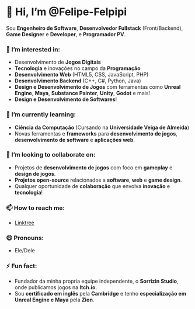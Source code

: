 # 👋 Hi, I’m @Felipe-Felpipi

Sou **Engenheiro de Software**, **Desenvolvedor Fullstack** (Front/Backend), **Game Designer** e **Developer**, e **Programador PV**. 

### 👀 I’m interested in:
- Desenvolvimento de **Jogos Digitais**
- **Tecnologia** e inovações no campo da **Programação**
- **Desenvolvimento Web** (HTML5, CSS, JavaScript, PHP)
- **Desenvolvimento Backend** (C++, C#, Python, Java)
- **Design e Desenvolvimento de Jogos** com ferramentas como **Unreal Engine**, **Maya**, **Substance Painter**, **Unity**, **Godot** e mais!
- **Design e Desenvolvimento de Softwares**!

### 🌱 I’m currently learning:
- **Ciência da Computação** (Cursando na **Universidade Veiga de Almeida**)
- Novas ferramentas e **frameworks** para **desenvolvimento de jogos**, **desenvolvimento de software** e **aplicações web**.

### 💞️ I’m looking to collaborate on:
- Projetos de **desenvolvimento de jogos** com foco em **gameplay** e **design de jogos**.
- **Projetos open-source** relacionados a **software**, **web** e **game design**.
- Qualquer oportunidade de **colaboração** que envolva **inovação** e **tecnologia**!

### 📫 How to reach me:
- [Linktree](https://felipe-felpipi.github.io/)

### 😄 Pronouns:
- Ele/Dele

### ⚡ Fun fact:
- Fundador da minha propria equipe independente, o **Sorrizin Studio**, onde publicamos jogos na **Itch.io**.
- Sou **certificado em inglês** pela **Cambridge** e tenho **especialização em Unreal Engine e Maya** pela **Zion**.
